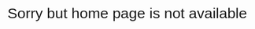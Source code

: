 <html>
<center>    <style>p{font-family: 'Dancing Script', cursive;
font-family: 'Pattaya', sans-serif; font-size:30px;}
</style>


<link rel="preconnect" href="https://fonts.gstatic.com">
<link href="https://fonts.googleapis.com/css2?family=Dancing+Script&family=Pattaya&display=swap" rel="stylesheet"></center>
<p>Sorry but home page is not available</p>
</html>
